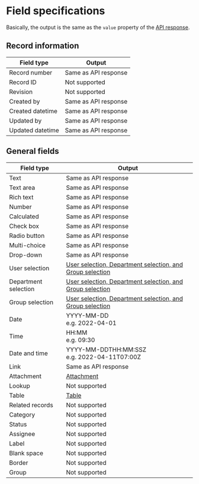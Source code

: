 # Field specifications

Basically, the output is the same as the `value` property of the [API response](https://kintone.dev/en/docs/kintone/overview/field-types/).

## Record information

| Field type       | Output               |
| ---------------- | -------------------- |
| Record number    | Same as API response |
| Record ID        | Not supported        |
| Revision         | Not supported        |
| Created by       | Same as API response |
| Created datetime | Same as API response |
| Updated by       | Same as API response |
| Updated datetime | Same as API response |

## General fields

| Field type           | Output                                                                                     |
| -------------------- | ------------------------------------------------------------------------------------------ |
| Text                 | Same as API response                                                                       |
| Text area            | Same as API response                                                                       |
| Rich text            | Same as API response                                                                       |
| Number               | Same as API response                                                                       |
| Calculated           | Same as API response                                                                       |
| Check box            | Same as API response                                                                       |
| Radio button         | Same as API response                                                                       |
| Multi-choice         | Same as API response                                                                       |
| Drop-down            | Same as API response                                                                       |
| User selection       | [User selection, Department selection, and Group selection](./user-group-org-selection.md) |
| Department selection | [User selection, Department selection, and Group selection](./user-group-org-selection.md) |
| Group selection      | [User selection, Department selection, and Group selection](./user-group-org-selection.md) |
| Date                 | YYYY-MM-DD<br/>e.g. 2022-04-01                                                             |
| Time                 | HH:MM<br/>e.g. 09:30                                                                       |
| Date and time        | YYYY-MM-DDTHH:MM:SSZ<br/>e.g. 2022-04-11T07:00Z                                            |
| Link                 | Same as API response                                                                       |
| Attachment           | [Attachment](./attachment.md)                                                              |
| Lookup               | Not supported                                                                              |
| Table                | [Table](./table.md)                                                                        |
| Related records      | Not supported                                                                              |
| Category             | Not supported                                                                              |
| Status               | Not supported                                                                              |
| Assignee             | Not supported                                                                              |
| Label                | Not supported                                                                              |
| Blank space          | Not supported                                                                              |
| Border               | Not supported                                                                              |
| Group                | Not supported                                                                              |
